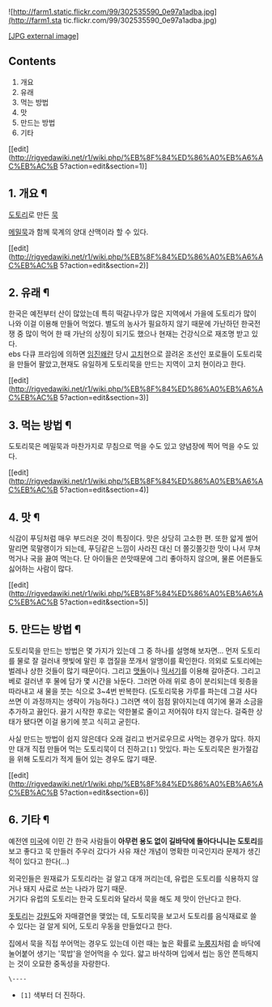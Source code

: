 ![http://farm1.static.flickr.com/99/302535590_0e97a1adba.jpg](http://farm1.sta
tic.flickr.com/99/302535590_0e97a1adba.jpg)

[[JPG external
image]](http://farm1.static.flickr.com/99/302535590_0e97a1adba.jpg)

## Contents

    

1. 개요 
2. 유래 
3. 먹는 방법 
4. 맛 
5. 만드는 방법 
6. 기타 

[[edit](http://rigvedawiki.net/r1/wiki.php/%EB%8F%84%ED%86%A0%EB%A6%AC%EB%AC%B
5?action=edit&section=1)]

## 1. 개요 ¶

[도토리](%EB%8F%84%ED%86%A0%EB%A6%AC.md)로 만든 [묵](%EB%AC%B5.md)

  

[메밀묵](%EB%A9%94%EB%B0%80%EB%AC%B5.md)과 함께 묵계의 양대 산맥이라 할 수 있다.

  

[[edit](http://rigvedawiki.net/r1/wiki.php/%EB%8F%84%ED%86%A0%EB%A6%AC%EB%AC%B
5?action=edit&section=2)]

## 2. 유래 ¶

한국은 예전부터 산이 많았는데 특히 떡갈나무가 많은 지역에서 가을에 도토리가 많이 나와 이걸 이용해 만들어 먹었다. 별도의 농사가 필요하지
않기 때문에 가난하던 한국전쟁 중 많이 먹어 한 때 가난의 상징이 되기도 했으나 현재는 건강식으로 재조명 받고 있다.  
ebs 다큐 프라임에 의하면 [임진왜란](%EC%9E%84%EC%A7%84%EC%99%9C%EB%9E%80.md) 당시
[고치](%EA%B3%A0%EC%B9%98.md)현으로 끌려온 조선인 포로들이 도토리묵을 만들어 팔았고,현재도 유일하게 도토리묵을
만드는 지역이 고치 현이라고 한다.

  

[[edit](http://rigvedawiki.net/r1/wiki.php/%EB%8F%84%ED%86%A0%EB%A6%AC%EB%AC%B
5?action=edit&section=3)]

## 3. 먹는 방법 ¶

도토리묵은 메밀묵과 마찬가지로 무침으로 먹을 수도 있고 양념장에 찍어 먹을 수도 있다.

  

[[edit](http://rigvedawiki.net/r1/wiki.php/%EB%8F%84%ED%86%A0%EB%A6%AC%EB%AC%B
5?action=edit&section=4)]

## 4. 맛 ¶

식감이 푸딩처럼 매우 부드러운 것이 특징이다. 맛은 상당히 고소한 편. 또한 앏게 썰어 말리면 묵말랭이가 되는데, 푸딩같은 느낌이 사라진
대신 더 쫄깃쫄깃한 맛이 나서 무쳐 먹거나 국을 끓여 먹는다. 단 아이들은 쓴맛때문에 그리 좋아하지 않으며, 물론 어른들도 싫어하는 사람이
많다.

  

[[edit](http://rigvedawiki.net/r1/wiki.php/%EB%8F%84%ED%86%A0%EB%A6%AC%EB%AC%B
5?action=edit&section=5)]

## 5. 만드는 방법 ¶

도토리묵을 만드는 방법은 몇 가지가 있는데 그 중 하나를 설명해 보자면... 먼저 도토리를 물로 잘 걸러내 햇빛에 말린 후 껍질을 쪼개서
알맹이를 확인한다. 의외로 도토리에는 벌레나 상한 것들이 많기 때문이다. 그리고 [맷돌](%EB%A7%B7%EB%8F%8C.md)이나
[믹서기](%EB%AF%B9%EC%84%9C%EA%B8%B0.md)를 이용해 갈아준다. 그리고 베로 걸러낸 후 물에 담가 몇 시간을
놔둔다. 그러면 아래 위로 층이 분리되는데 윗층을 따라내고 새 물을 붓는 식으로 3~4번 반복한다. (도토리묵용 가루를 파는데 그걸 사다
쓰면 이 과정까지는 생략이 가능하다.) 그러면 색이 점점 맑아지는데 여기에 물과 소금을 추가하고 끓인다. 끓기 시작한 후로는 약한불로 줄이고
저어줘야 타지 않는다. 걸죽한 상태가 됐다면 이걸 용기에 붓고 식히고 굳힌다.

  

사실 만드는 방법이 쉽지 않은데다 오래 걸리고 번거로우므로 사먹는 경우가 많다. 하지만 대개 직접 만들어 먹는 도토리묵이 더 진하고`[1]`
맛있다. 파는 도토리묵은 원가절감을 위해 도토리가 적게 들어 있는 경우도 많기 때문.

  

[[edit](http://rigvedawiki.net/r1/wiki.php/%EB%8F%84%ED%86%A0%EB%A6%AC%EB%AC%B
5?action=edit&section=6)]

## 6. 기타 ¶

예전엔 [미국](%EB%AF%B8%EA%B5%AD.md)에 이민 간 한국 사람들이 **아무런 용도 없이 길바닥에 돌아다니니는
도토리**를 보고 좋다고 묵 만들러 주우러 갔다가 사유 재산 개념이 명확한 미국인지라 문제가 생긴 적이 있다고 한다(...)

  

외국인들은 원재료가 도토리라는 걸 알고 대개 꺼리는데, 유럽은 도토리를 식용하지 않거나 돼지 사료로 쓰는 나라가 많기 때문.  
거기다 유럽의 도토리는 한국 도토리와 달라서 묵을 해도 제 맛이 안난다고 한다.

  

[돗토리](%EB%8F%97%ED%86%A0%EB%A6%AC.md)는
[강원도](%EA%B0%95%EC%9B%90%EB%8F%84.md)와 자매결연을 맺었는 데, 도토리묵을 보고서 도토리를 음식재료로 쓸
수 있다는 걸 알게 되어, 도토리 우동을 만들었다고 한다.

  

집에서 묵을 직접 쑤어먹는 경우도 있는데 이런 때는 높은 확률로 [누룽지](%EB%88%84%EB%A3%BD%EC%A7%80.md)처럼
솥 바닥에 눌어붙어 생기는 '묵밥'을 얻어먹을 수 있다. 얇고 바삭하며 입에서 씹는 동안 쫀득해지는 것이 오묘한 중독성을 자랑한다.

`\----`

  * `[1]` 색부터 더 진하다.

